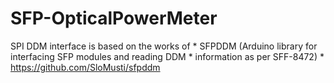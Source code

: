 # SFP-OpticalPowerMeter
SPI DDM interface is based on the works of  * SFPDDM (Arduino library for interfacing SFP modules and reading DDM  * information as per SFF-8472) * https://github.com/SloMusti/sfpddm
